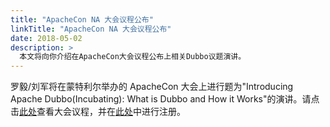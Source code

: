 ```yaml
---
title: "ApacheCon NA 大会议程公布"
linkTitle: "ApacheCon NA 大会议程公布"
date: 2018-05-02
description: >
  本文将向你介绍在ApacheCon大会议程公布上相关Dubbo议题演讲。
---
```


罗毅/刘军将在蒙特利尔举办的 ApacheCon 大会上进行题为"Introducing Apache Dubbo(Incubating): What is Dubbo and How it Works"的演讲。请点击[此处](https://apachecon.dukecon.org/acna/2018/#/scheduledEvent/b8db9dc580d85853f)查看大会议程，并在[此处](https://www.eventbrite.com/e/apachecon-north-america-2018-registration-43200327342)中进行注册。
